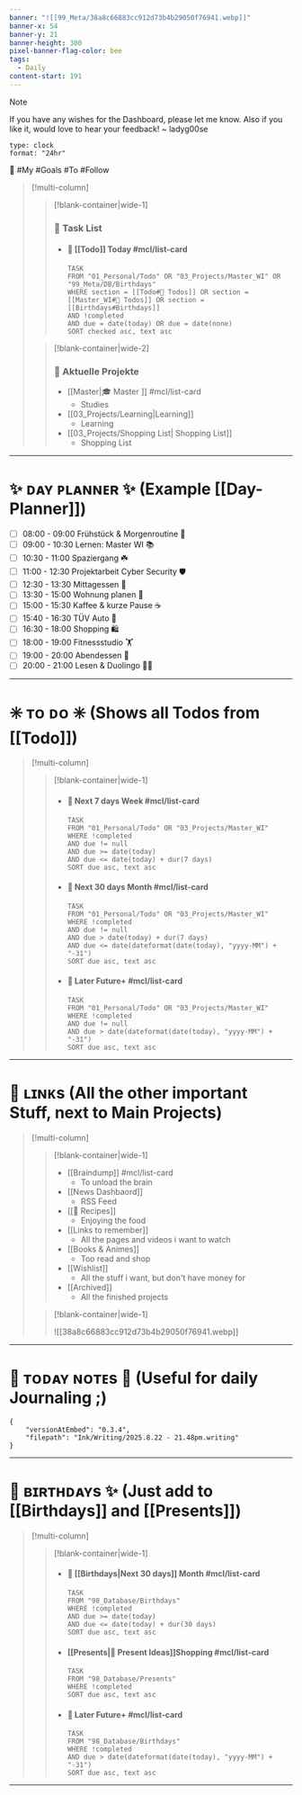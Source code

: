 ```yaml
---
banner: "![[99_Meta/38a8c66883cc912d73b4b29050f76941.webp]]"
banner-x: 54
banner-y: 21
banner-height: 300
pixel-banner-flag-color: bee
tags:
  - Daily
content-start: 191
---
```

> [!note]
> If you have any wishes for the Dashboard, please let me know. Also if you like it, would love to hear your feedback! ~ ladyg00se
```widgets
type: clock
format: "24hr"
```
🎯 #My #Goals #To #Follow
> [!multi-column]
>
> > [!blank-container|wide-1]
> >### 📂 Task List
> >
> >
> > - #### 📅 [[Todo]] <span class="chip success">Today</span>  #mcl/list-card
> >
> >   ```dataview
> >   TASK
> >   FROM "01_Personal/Todo" OR "03_Projects/Master_WI" OR "99_Meta/DB/Birthdays"
> >   WHERE section = [[Todo#📅 Todos]] OR section = [[Master_WI#📅 Todos]] OR section = [[Birthdays#Birthdays]]
> >   AND !completed
> >   AND due = date(today) OR due = date(none)
> >   SORT checked asc, text asc
> >   ```
>
> > [!blank-container|wide-2]
> >
> > ### 📂 Aktuelle Projekte
> >
> > - [[Master|🎓 Master ]] #mcl/list-card
> >   - Studies
> > - [[03_Projects/Learning|Learning]]
> >   - Learning
> > - [[03_Projects/Shopping List| Shopping List]]
> >   - Shopping List
> >

---
# ✨ ᴅᴀʏ ᴘʟᴀɴɴᴇʀ ✨ (Example [[Day-Planner]])
- [ ] 08:00 - 09:00 Frühstück & Morgenroutine 🌿  
- [ ] 09:00 - 10:30 Lernen: Master WI 📚  
- [ ] 10:30 - 11:00 Spaziergang ☘️  
- [ ] 11:00 - 12:30 Projektarbeit Cyber Security 🛡️  
- [ ] 12:30 - 13:30 Mittagessen 🥗  
- [ ] 13:30 - 15:00 Wohnung planen 🏡  
- [ ] 15:00 - 15:30 Kaffee & kurze Pause ☕  
- [ ] 15:40 - 16:30 TÜV Auto 🚗  
- [ ] 16:30 - 18:00 Shopping 🛍️  
- [ ] 18:00 - 19:00 Fitnessstudio 🏋️  
- [ ] 19:00 - 20:00 Abendessen 🍲  
- [ ] 20:00 - 21:00 Lesen & Duolingo 📖🦉  

---
#  ✳️ ᴛᴏ ᴅᴏ ✳️ (Shows all Todos from [[Todo]])

> [!multi-column]
>
> > [!blank-container|wide-1]
> >
> > - #### 📅 Next 7 days <span class="chip info">Week</span> #mcl/list-card
> >
> >   ```dataview
> >   TASK
> >   FROM "01_Personal/Todo" OR "03_Projects/Master_WI"
> >   WHERE !completed
> >   AND due != null
> >   AND due >= date(today)
> >   AND due <= date(today) + dur(7 days)
> >   SORT due asc, text asc
> >   ```
> >
> > - #### 📅 Next 30 days <span class="chip warn">Month</span> #mcl/list-card
> >
> >   ```dataview
> >   TASK
> >   FROM "01_Personal/Todo" OR "03_Projects/Master_WI"
> >   WHERE !completed
> >   AND due != null
> >   AND due > date(today) + dur(7 days)
> >   AND due <= date(dateformat(date(today), "yyyy-MM") + "-31")
> >   SORT due asc, text asc
> >   ```
> >
> > - #### 📅 Later <span class="chip success">Future+</span> #mcl/list-card
> >
> >   ```dataview
> >   TASK
> >   FROM "01_Personal/Todo" OR "03_Projects/Master_WI"
> >   WHERE !completed
> >   AND due != null
> >   AND due > date(dateformat(date(today), "yyyy-MM") + "-31")
> >   SORT due asc, text asc
> >   ```

---
# 🌱 ʟɪɴᴋs (All the other important Stuff, next to Main Projects)

> [!multi-column]
>
> > [!blank-container|wide-1]
> >
> > 
> >
> > - [[Braindump]] #mcl/list-card
> >   - To unload the brain
> > - [[News Dashbaord]]
> >   - RSS Feed
> > - [[🍰 Recipes]]
> >   - Enjoying the food
> > - [[Links to remember]]
> >   - All the pages and videos i want to watch
> > - [[Books & Animes]]
> >   - Too read and shop
> > - [[Wishlist]]
> >   - All the stuff i want, but don't have money for
> > - [[Archived]]
> >   - All the finished projects
>    
> > [!blank-container|wide-1]
> > 
> > 
> > 
> > ![[38a8c66883cc912d73b4b29050f76941.webp]]
> 

---
# 🌿 ᴛᴏᴅᴀʏ ɴᴏᴛᴇs 🌿 (Useful for daily Journaling ;)
```handwritten-ink
{
	"versionAtEmbed": "0.3.4",
	"filepath": "Ink/Writing/2025.8.22 - 21.48pm.writing"
}
```

---
# 🎂 ʙɪʀᴛʜᴅᴀʏs ✨ (Just add to [[Birthdays]] and [[Presents]])

> [!multi-column]
>
> > [!blank-container|wide-1]
> >
> > - #### 📅 [[Birthdays|Next 30 days]] <span class="chip info">Month</span> #mcl/list-card
> >
> >   ```dataview
> >   TASK
> >   FROM "98_Database/Birthdays"
> >   WHERE !completed
> >   AND due >= date(today)
> >   AND due <= date(today) + dur(30 days)
> >   SORT due asc, text asc
> >   ```
> >
> > - #### [[Presents|🎁 Present Ideas]]<span class="chip warn">Shopping</span> #mcl/list-card
> >
> >   ```dataview
> >   TASK
> >   FROM "98_Database/Presents"
> >   WHERE !completed
> >   SORT due asc, text asc
> >   ```
> >
> > - #### 📅 Later <span class="chip success">Future+</span> #mcl/list-card
> >
> >   ```dataview
> >   TASK
> >   FROM "98_Database/Birthdays"
> >   WHERE !completed
> >   AND due > date(dateformat(date(today), "yyyy-MM") + "-31")
> >   SORT due asc, text asc
> >   ```

---



